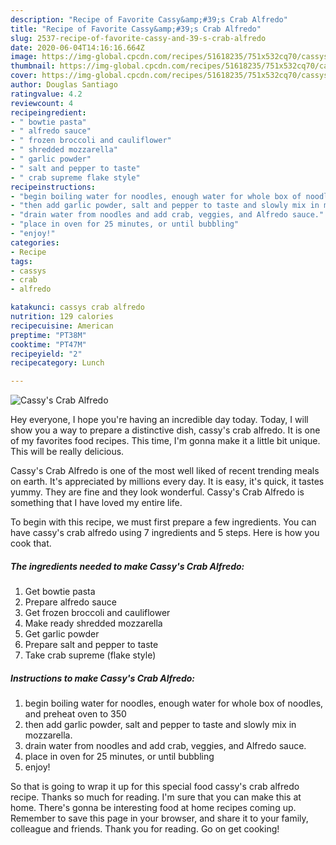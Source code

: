```yaml
---
description: "Recipe of Favorite Cassy&amp;#39;s Crab Alfredo"
title: "Recipe of Favorite Cassy&amp;#39;s Crab Alfredo"
slug: 2537-recipe-of-favorite-cassy-and-39-s-crab-alfredo
date: 2020-06-04T14:16:16.664Z
image: https://img-global.cpcdn.com/recipes/51618235/751x532cq70/cassys-crab-alfredo-recipe-main-photo.jpg
thumbnail: https://img-global.cpcdn.com/recipes/51618235/751x532cq70/cassys-crab-alfredo-recipe-main-photo.jpg
cover: https://img-global.cpcdn.com/recipes/51618235/751x532cq70/cassys-crab-alfredo-recipe-main-photo.jpg
author: Douglas Santiago
ratingvalue: 4.2
reviewcount: 4
recipeingredient:
- " bowtie pasta"
- " alfredo sauce"
- " frozen broccoli and cauliflower"
- " shredded mozzarella"
- " garlic powder"
- " salt and pepper to taste"
- " crab supreme flake style"
recipeinstructions:
- "begin boiling water for noodles, enough water for whole box of noodles, and preheat oven to 350"
- "then add garlic powder, salt and pepper to taste and slowly mix in mozzarella."
- "drain water from noodles and add crab, veggies, and Alfredo sauce."
- "place in oven for 25 minutes, or until bubbling"
- "enjoy!"
categories:
- Recipe
tags:
- cassys
- crab
- alfredo

katakunci: cassys crab alfredo 
nutrition: 129 calories
recipecuisine: American
preptime: "PT38M"
cooktime: "PT47M"
recipeyield: "2"
recipecategory: Lunch

---
```



![Cassy&#39;s Crab Alfredo](https://img-global.cpcdn.com/recipes/51618235/751x532cq70/cassys-crab-alfredo-recipe-main-photo.jpg)

Hey everyone, I hope you're having an incredible day today. Today, I will show you a way to prepare a distinctive dish, cassy&#39;s crab alfredo. It is one of my favorites food recipes. This time, I'm gonna make it a little bit unique. This will be really delicious.

Cassy&#39;s Crab Alfredo is one of the most well liked of recent trending meals on earth. It's appreciated by millions every day. It is easy, it's quick, it tastes yummy. They are fine and they look wonderful. Cassy&#39;s Crab Alfredo is something that I have loved my entire life.




To begin with this recipe, we must first prepare a few ingredients. You can have cassy&#39;s crab alfredo using 7 ingredients and 5 steps. Here is how you cook that.

<!--inarticleads1-->

##### The ingredients needed to make Cassy&#39;s Crab Alfredo:

1. Get  bowtie pasta
1. Prepare  alfredo sauce
1. Get  frozen broccoli and cauliflower
1. Make ready  shredded mozzarella
1. Get  garlic powder
1. Prepare  salt and pepper to taste
1. Take  crab supreme (flake style)




<!--inarticleads2-->

##### Instructions to make Cassy&#39;s Crab Alfredo:

1. begin boiling water for noodles, enough water for whole box of noodles, and preheat oven to 350
1. then add garlic powder, salt and pepper to taste and slowly mix in mozzarella.
1. drain water from noodles and add crab, veggies, and Alfredo sauce.
1. place in oven for 25 minutes, or until bubbling
1. enjoy!




So that is going to wrap it up for this special food cassy&#39;s crab alfredo recipe. Thanks so much for reading. I'm sure that you can make this at home. There's gonna be interesting food at home recipes coming up. Remember to save this page in your browser, and share it to your family, colleague and friends. Thank you for reading. Go on get cooking!
